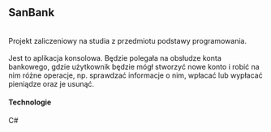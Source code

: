 # <h2>SanBank</h2>
<br>
Projekt zaliczeniowy na studia z przedmiotu podstawy programowania. 
<br>
<br>
Jest to aplikacja konsolowa. Będzie polegała na obsłudze konta bankowego, gdzie użytkownik będzie mógł stworzyć nowe 
konto i robić na nim różne operacje, np. sprawdzać informacje o nim, wpłacać lub wypłacać pieniądze oraz je usunąć.
<br>
<h4>Technologie</h4>
C#
